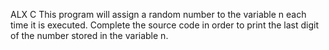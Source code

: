 ALX C
This program will assign a random number to the variable n each time it is executed. Complete the source code in order to print the last digit of the number stored in the variable n.
